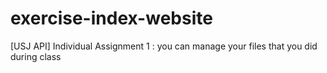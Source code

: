 # exercise-index-website
[USJ API] Individual Assignment 1 : you can manage your files that you did during class
